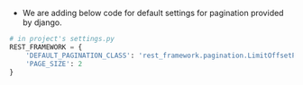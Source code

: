 - We are adding below code for default settings for pagination provided by django.
```python
# in project's settings.py
REST_FRAMEWORK = {
    'DEFAULT_PAGINATION_CLASS': 'rest_framework.pagination.LimitOffsetPagination',
    'PAGE_SIZE': 2
}
```
